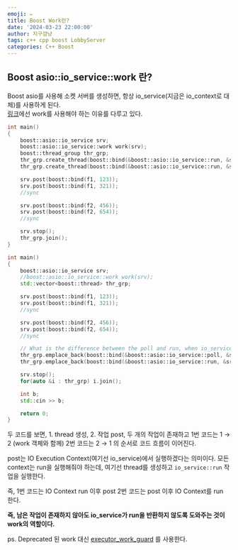 ```yaml
---
emoji: ✏️
title: Boost Work란?
date: '2024-03-23 22:00:00'
author: 지구깜냥
tags: c++ cpp boost LobbyServer
categories: C++ Boost
---
```


## Boost asio::io_service::work 란?
Boost asio를 사용해 소켓 서버를 생성하면, 항상 io_service(지금은 io_context로 대체)를 사용하게 된다.  
[링크](https://stackoverflow.com/questions/17156541/why-do-we-need-to-use-boostasioio-servicework)에선 work를 사용해야 하는 이유를 다루고 있다.

```c++
int main()
{
    boost::asio::io_service srv;
    boost::asio::io_service::work work(srv);
    boost::thread_group thr_grp;
    thr_grp.create_thread(boost::bind(&boost::asio::io_service::run, &srv));
    thr_grp.create_thread(boost::bind(&boost::asio::io_service::run, &srv));

    srv.post(boost::bind(f1, 123));
    srv.post(boost::bind(f1, 321));
    //sync

    srv.post(boost::bind(f2, 456));
    srv.post(boost::bind(f2, 654));
    //sync

    srv.stop();
    thr_grp.join();
}
```

```c++
int main()
{
    boost::asio::io_service srv;
    //boost::asio::io_service::work work(srv);
    std::vector<boost::thread> thr_grp;

    srv.post(boost::bind(f1, 123));
    srv.post(boost::bind(f1, 321));
    //sync

    srv.post(boost::bind(f2, 456));
    srv.post(boost::bind(f2, 654));
    //sync

    // What is the difference between the poll and run, when io_service without work?
    thr_grp.emplace_back(boost::bind(&boost::asio::io_service::poll, &srv));// poll or run?
    thr_grp.emplace_back(boost::bind(&boost::asio::io_service::run, &srv));// poll or run? 

    srv.stop();
    for(auto &i : thr_grp) i.join();

    int b;
    std::cin >> b;

    return 0;
}
```

두 코드를 보면, 1. thread 생성, 2. 작업 post,  두 개의 작업이 존재하고
1번 코드는 1 → 2 (work 객체와 함께)
2번 코드는 2 → 1 의 순서로 코드 흐름이 이어진다.

post는 IO Execution Context(여기선 io_service)에서 실행하겠다는 의미이다.
모든 context는 run을 실행해줘야 하는데, 여기선 thread를 생성하고 `io_service::run` 작업을 실행한다.

즉, 1번 코드는 IO Context run 이후 post
2번 코드는 post 이후 IO Context를 run 한다.

**즉, 남은 작업이 존재하지 않아도 io_service가 run을 반환하지 않도록 도와주는 것이 work의 역할이다.**

ps. Deprecated 된 work 대신 [executor_work_guard](https://chelseafandev.github.io/2022/01/11/prevent-io-context-run-from-returning/) 를 사용한다.